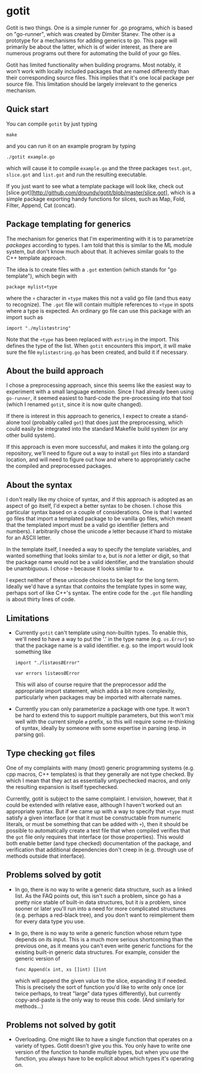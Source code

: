 gotit
=====

Gotit is two things.  One is a simple runner for .go programs, which
is based on "go-runner", which was created by Dimiter Stanev.  The
other is a prototype for a mechanisms for adding generics to go.  This
page will primarily be about the latter, which is of wider interest,
as there are numerous programs out there for automating the build of
your go files.

Gotit has limited functionality when building programs.  Most notably,
it won't work with locally included packages that are named
differently than their corresponding source files. This implies that
it's one local package per source file.  This limitation should be
largely irrelevant to the generics mechanism.

Quick start
-----------

You can compile `gotit` by just typing

    make

and you can run it on an example program by typing

    ./gotit example.go

which will cause it to compile `example.go` and the three packages
`test.got`, `slice.got` and `list.got` and run the resulting
executable.

If you just want to see what a template package will look like, check
out
[slice.got][http://github.com/droundy/gotit/blob/master/slice.got],
which is a simple package exporting handy functions for slices, such
as Map, Fold, Filter, Append, Cat (concat).

Package templating for generics
-------------------------------

The mechanism for generics that I'm experimenting with it is to
parametrize *packages* according to types.  I am told that this is
similar to the ML module system, but don't know much about that.  It
achieves similar goals to the C++ template approach.

The idea is to create files with a `.got` extention (which stands for
"go template"), which begin with

    package mylist¤type

where the `¤` character in `¤type` makes this not a valid go file (and
thus easy to recognize).  The `.got` file will contain multiple
references to `¤type` in spots where a type is expected.  An ordinary
go file can use this package with an import such as

    import "./mylistøstring"

Note that the `¤type` has been replaced with `østring` in the import.
This defines the type of the list.  When `gotit` encounters this
import, it will make sure the file `mylistøstring.go` has been
created, and build it if necessary.

About the build approach
------------------------

I chose a preprocessing approach, since this seems like the easiest
way to experiment with a small language extension.  Since I had
already been using `go-runner`, it seemed easiest to hard-code the
pre-processing into that tool (which I renamed `gotit`, since it is
now quite changed).

If there is interest in this approach to generics, I expect to create
a stand-alone tool (probably called `got`) that does just the
preprocessing, which could easily be integrated into the standard
Makefile build system (or any other build system).

If this approach is even more successful, and makes it into the
golang.org repository, we'll need to figure out a way to install `got`
files into a standard location, and will need to figure out how and
where to appropriately cache the compiled and preprocessed packages.

About the syntax
----------------

I don't really like my choice of syntax, and if this approach is
adopted as an aspect of go itself, I'd expect a better syntax to be
chosen.  I chose this particular syntax based on a couple of
considerations.  One is that I wanted go files that import a templated
package to be vanilla go files, which meant that the templated import
must be a valid go identifier (letters and numbers).  I arbitrarily
chose the unicode `ø` letter because it'hard to mistake for an ASCII
letter.

In the template itself, I needed a way to specify the template
variables, and wanted something that looks similar to `ø`, but is
*not* a letter or digit, so that the package name would not be a valid
identifier, and the translation should be unambiguous.  I chose `¤`
because it looks similar to `ø`.

I expect neither of these unicode choices to be kept for the long
term.  Ideally we'd have a syntax that *contains* the template types
in some way, perhaps sort of like C++'s syntax.  The entire code for
the `.got` file handling is about thirty lines of code.

Limitations
-----------

- Currently `gotit` can't template using non-builtin types.  To enable
  this, we'll need to have a way to put the '.' in the type name
  (e.g. `os.Error`) so that the package name is a valid identifier.
  e.g. so the import would look something like

      import "./listøosØError"
    
      var errors listøosØError
  
  This will also of course require that the preprocessor add the
  appropriate import statement, which adds a bit more complexity,
  particularly when packages may be imported with alternate names.

- Currently you can only parameterize a package with one type.  It
  won't be hard to extend this to support multiple parameters, but
  this won't mix well with the current simple `ø` prefix, so this will
  require some re-thinking of syntax, ideally by someone with some
  expertise in parsing (esp. in parsing go).

Type checking `got` files
-------------------------

One of my complaints with many (most) generic programming systems
(e.g. cpp macros, C++ templates) is that they generally are not type
checked.  By which I mean that they act as essentially untypechecked
macros, and only the resulting expansion is itself typechecked.

Currently, gotit is subject to the same complaint.  I envision,
however, that it could be extended with relative ease, although I
haven't worked out an appropriate syntax.  But if we came up with a
way to specify that `¤type` must satisfy a given interface (or that it
must be constructable from numeric literals, or must be something that
can be added with `+`), then it should be possible to automatically
create a test file that when compiled verifies that the `got` file
only requires that interface (or those properties).  This would both
enable better (and type checked) documentation of the package, and
verification that additional dependencies don't creep in (e.g. through
use of methods outside that interface).

Problems solved by gotit
------------------------

- In go, there is no way to write a generic data structure, such as a
  linked list.  As the FAQ points out, this isn't *such* a problem,
  since go has a pretty nice stable of built-in data structures, but
  it *is* a problem, since sooner or later you'll run into a need for
  more complicated structures (e.g. perhaps a red-black tree), and you
  don't want to reimplement them for every data type you use.

- In go, there is no way to write a generic function whose return type
  depends on its input.  This is a much more serious shortcoming than
  the previous one, as it means you can't even write generic functions
  for the existing built-in generic data structures.  For example,
  consider the generic version of

      func Append(x int, xs []int) []int

  which will append the given value to the slice, expanding it if
  needed.  This is precisely the sort of function you'd like to write
  only once (or twice perhaps, to treat "large" data types
  differently), but currently copy-and-paste is the only way to reuse
  this code.  (And similarly for methods...)

Problems not solved by gotit
----------------------------

- Overloading.  One might like to have a single function that operates
  on a variety of types.  Gotit doesn't give you this.  You only have
  to write one version of the function to handle multiple types, but
  when you *use* the function, you always have to be explicit about
  which types it's operating on.
